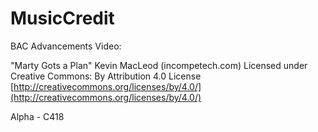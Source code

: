 # MusicCredit
BAC Advancements Video:

"Marty Gots a Plan" Kevin MacLeod (incompetech.com)
Licensed under Creative Commons: By Attribution 4.0 License
[http://creativecommons.org/licenses/by/4.0/](http://creativecommons.org/licenses/by/4.0/)

Alpha - C418
